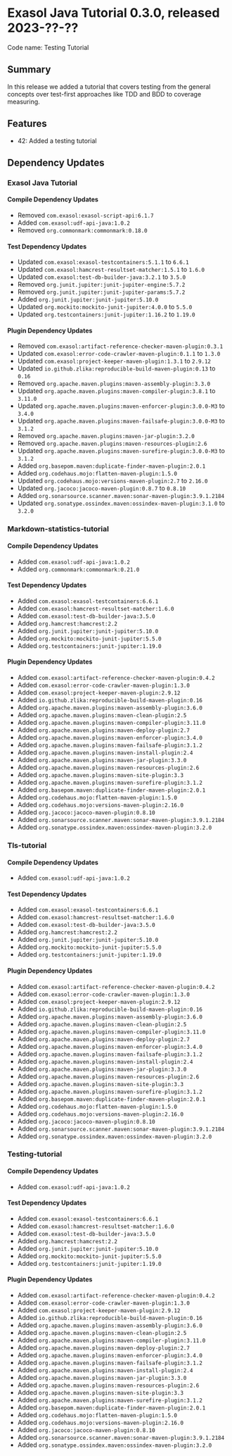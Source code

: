 # Exasol Java Tutorial 0.3.0, released 2023-??-??

Code name: Testing Tutorial

## Summary

In this release we added a tutorial that covers testing from the general concepts over test-first approaches like TDD and BDD to coverage measuring.

## Features

* 42: Added a testing tutorial

## Dependency Updates

### Exasol Java Tutorial

#### Compile Dependency Updates

* Removed `com.exasol:exasol-script-api:6.1.7`
* Added `com.exasol:udf-api-java:1.0.2`
* Removed `org.commonmark:commonmark:0.18.0`

#### Test Dependency Updates

* Updated `com.exasol:exasol-testcontainers:5.1.1` to `6.6.1`
* Updated `com.exasol:hamcrest-resultset-matcher:1.5.1` to `1.6.0`
* Updated `com.exasol:test-db-builder-java:3.2.1` to `3.5.0`
* Removed `org.junit.jupiter:junit-jupiter-engine:5.7.2`
* Removed `org.junit.jupiter:junit-jupiter-params:5.7.2`
* Added `org.junit.jupiter:junit-jupiter:5.10.0`
* Updated `org.mockito:mockito-junit-jupiter:4.0.0` to `5.5.0`
* Updated `org.testcontainers:junit-jupiter:1.16.2` to `1.19.0`

#### Plugin Dependency Updates

* Removed `com.exasol:artifact-reference-checker-maven-plugin:0.3.1`
* Updated `com.exasol:error-code-crawler-maven-plugin:0.1.1` to `1.3.0`
* Updated `com.exasol:project-keeper-maven-plugin:1.3.1` to `2.9.12`
* Updated `io.github.zlika:reproducible-build-maven-plugin:0.13` to `0.16`
* Removed `org.apache.maven.plugins:maven-assembly-plugin:3.3.0`
* Updated `org.apache.maven.plugins:maven-compiler-plugin:3.8.1` to `3.11.0`
* Updated `org.apache.maven.plugins:maven-enforcer-plugin:3.0.0-M3` to `3.4.0`
* Updated `org.apache.maven.plugins:maven-failsafe-plugin:3.0.0-M3` to `3.1.2`
* Removed `org.apache.maven.plugins:maven-jar-plugin:3.2.0`
* Removed `org.apache.maven.plugins:maven-resources-plugin:2.6`
* Updated `org.apache.maven.plugins:maven-surefire-plugin:3.0.0-M3` to `3.1.2`
* Added `org.basepom.maven:duplicate-finder-maven-plugin:2.0.1`
* Added `org.codehaus.mojo:flatten-maven-plugin:1.5.0`
* Updated `org.codehaus.mojo:versions-maven-plugin:2.7` to `2.16.0`
* Updated `org.jacoco:jacoco-maven-plugin:0.8.7` to `0.8.10`
* Added `org.sonarsource.scanner.maven:sonar-maven-plugin:3.9.1.2184`
* Updated `org.sonatype.ossindex.maven:ossindex-maven-plugin:3.1.0` to `3.2.0`

### Markdown-statistics-tutorial

#### Compile Dependency Updates

* Added `com.exasol:udf-api-java:1.0.2`
* Added `org.commonmark:commonmark:0.21.0`

#### Test Dependency Updates

* Added `com.exasol:exasol-testcontainers:6.6.1`
* Added `com.exasol:hamcrest-resultset-matcher:1.6.0`
* Added `com.exasol:test-db-builder-java:3.5.0`
* Added `org.hamcrest:hamcrest:2.2`
* Added `org.junit.jupiter:junit-jupiter:5.10.0`
* Added `org.mockito:mockito-junit-jupiter:5.5.0`
* Added `org.testcontainers:junit-jupiter:1.19.0`

#### Plugin Dependency Updates

* Added `com.exasol:artifact-reference-checker-maven-plugin:0.4.2`
* Added `com.exasol:error-code-crawler-maven-plugin:1.3.0`
* Added `com.exasol:project-keeper-maven-plugin:2.9.12`
* Added `io.github.zlika:reproducible-build-maven-plugin:0.16`
* Added `org.apache.maven.plugins:maven-assembly-plugin:3.6.0`
* Added `org.apache.maven.plugins:maven-clean-plugin:2.5`
* Added `org.apache.maven.plugins:maven-compiler-plugin:3.11.0`
* Added `org.apache.maven.plugins:maven-deploy-plugin:2.7`
* Added `org.apache.maven.plugins:maven-enforcer-plugin:3.4.0`
* Added `org.apache.maven.plugins:maven-failsafe-plugin:3.1.2`
* Added `org.apache.maven.plugins:maven-install-plugin:2.4`
* Added `org.apache.maven.plugins:maven-jar-plugin:3.3.0`
* Added `org.apache.maven.plugins:maven-resources-plugin:2.6`
* Added `org.apache.maven.plugins:maven-site-plugin:3.3`
* Added `org.apache.maven.plugins:maven-surefire-plugin:3.1.2`
* Added `org.basepom.maven:duplicate-finder-maven-plugin:2.0.1`
* Added `org.codehaus.mojo:flatten-maven-plugin:1.5.0`
* Added `org.codehaus.mojo:versions-maven-plugin:2.16.0`
* Added `org.jacoco:jacoco-maven-plugin:0.8.10`
* Added `org.sonarsource.scanner.maven:sonar-maven-plugin:3.9.1.2184`
* Added `org.sonatype.ossindex.maven:ossindex-maven-plugin:3.2.0`

### Tls-tutorial

#### Compile Dependency Updates

* Added `com.exasol:udf-api-java:1.0.2`

#### Test Dependency Updates

* Added `com.exasol:exasol-testcontainers:6.6.1`
* Added `com.exasol:hamcrest-resultset-matcher:1.6.0`
* Added `com.exasol:test-db-builder-java:3.5.0`
* Added `org.hamcrest:hamcrest:2.2`
* Added `org.junit.jupiter:junit-jupiter:5.10.0`
* Added `org.mockito:mockito-junit-jupiter:5.5.0`
* Added `org.testcontainers:junit-jupiter:1.19.0`

#### Plugin Dependency Updates

* Added `com.exasol:artifact-reference-checker-maven-plugin:0.4.2`
* Added `com.exasol:error-code-crawler-maven-plugin:1.3.0`
* Added `com.exasol:project-keeper-maven-plugin:2.9.12`
* Added `io.github.zlika:reproducible-build-maven-plugin:0.16`
* Added `org.apache.maven.plugins:maven-assembly-plugin:3.6.0`
* Added `org.apache.maven.plugins:maven-clean-plugin:2.5`
* Added `org.apache.maven.plugins:maven-compiler-plugin:3.11.0`
* Added `org.apache.maven.plugins:maven-deploy-plugin:2.7`
* Added `org.apache.maven.plugins:maven-enforcer-plugin:3.4.0`
* Added `org.apache.maven.plugins:maven-failsafe-plugin:3.1.2`
* Added `org.apache.maven.plugins:maven-install-plugin:2.4`
* Added `org.apache.maven.plugins:maven-jar-plugin:3.3.0`
* Added `org.apache.maven.plugins:maven-resources-plugin:2.6`
* Added `org.apache.maven.plugins:maven-site-plugin:3.3`
* Added `org.apache.maven.plugins:maven-surefire-plugin:3.1.2`
* Added `org.basepom.maven:duplicate-finder-maven-plugin:2.0.1`
* Added `org.codehaus.mojo:flatten-maven-plugin:1.5.0`
* Added `org.codehaus.mojo:versions-maven-plugin:2.16.0`
* Added `org.jacoco:jacoco-maven-plugin:0.8.10`
* Added `org.sonarsource.scanner.maven:sonar-maven-plugin:3.9.1.2184`
* Added `org.sonatype.ossindex.maven:ossindex-maven-plugin:3.2.0`

### Testing-tutorial

#### Compile Dependency Updates

* Added `com.exasol:udf-api-java:1.0.2`

#### Test Dependency Updates

* Added `com.exasol:exasol-testcontainers:6.6.1`
* Added `com.exasol:hamcrest-resultset-matcher:1.6.0`
* Added `com.exasol:test-db-builder-java:3.5.0`
* Added `org.hamcrest:hamcrest:2.2`
* Added `org.junit.jupiter:junit-jupiter:5.10.0`
* Added `org.mockito:mockito-junit-jupiter:5.5.0`
* Added `org.testcontainers:junit-jupiter:1.19.0`

#### Plugin Dependency Updates

* Added `com.exasol:artifact-reference-checker-maven-plugin:0.4.2`
* Added `com.exasol:error-code-crawler-maven-plugin:1.3.0`
* Added `com.exasol:project-keeper-maven-plugin:2.9.12`
* Added `io.github.zlika:reproducible-build-maven-plugin:0.16`
* Added `org.apache.maven.plugins:maven-assembly-plugin:3.6.0`
* Added `org.apache.maven.plugins:maven-clean-plugin:2.5`
* Added `org.apache.maven.plugins:maven-compiler-plugin:3.11.0`
* Added `org.apache.maven.plugins:maven-deploy-plugin:2.7`
* Added `org.apache.maven.plugins:maven-enforcer-plugin:3.4.0`
* Added `org.apache.maven.plugins:maven-failsafe-plugin:3.1.2`
* Added `org.apache.maven.plugins:maven-install-plugin:2.4`
* Added `org.apache.maven.plugins:maven-jar-plugin:3.3.0`
* Added `org.apache.maven.plugins:maven-resources-plugin:2.6`
* Added `org.apache.maven.plugins:maven-site-plugin:3.3`
* Added `org.apache.maven.plugins:maven-surefire-plugin:3.1.2`
* Added `org.basepom.maven:duplicate-finder-maven-plugin:2.0.1`
* Added `org.codehaus.mojo:flatten-maven-plugin:1.5.0`
* Added `org.codehaus.mojo:versions-maven-plugin:2.16.0`
* Added `org.jacoco:jacoco-maven-plugin:0.8.10`
* Added `org.sonarsource.scanner.maven:sonar-maven-plugin:3.9.1.2184`
* Added `org.sonatype.ossindex.maven:ossindex-maven-plugin:3.2.0`
